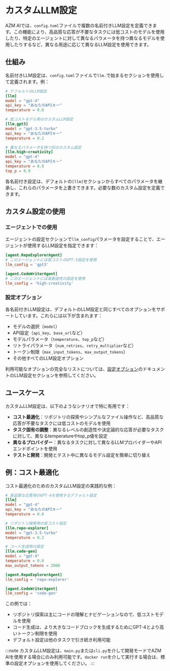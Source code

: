 # カスタムLLM設定

AZM AIでは、`config.toml`ファイルで複数の名前付きLLM設定を定義できます。この機能により、高品質な応答が不要なタスクには低コストのモデルを使用したり、特定のエージェントに対して異なるパラメータを持つ異なるモデルを使用したりするなど、異なる用途に応じて異なるLLM設定を使用できます。

## 仕組み

名前付きLLM設定は、`config.toml`ファイルで`llm.`で始まるセクションを使用して定義されます。例：

```toml
# デフォルトのLLM設定
[llm]
model = "gpt-4"
api_key = "あなたのAPIキー"
temperature = 0.0

# 低コストモデル用のカスタムLLM設定
[llm.gpt3]
model = "gpt-3.5-turbo"
api_key = "あなたのAPIキー"
temperature = 0.2

# 異なるパラメータを持つ別のカスタム設定
[llm.high-creativity]
model = "gpt-4"
api_key = "あなたのAPIキー"
temperature = 0.8
top_p = 0.9
```

各名前付き設定は、デフォルトの`[llm]`セクションからすべてのパラメータを継承し、これらのパラメータを上書きできます。必要な数のカスタム設定を定義できます。

## カスタム設定の使用

### エージェントでの使用

エージェントの設定セクションで`llm_config`パラメータを設定することで、エージェントが使用するLLM設定を指定できます：

```toml
[agent.RepoExplorerAgent]
# このエージェントには低コストのGPT-3設定を使用
llm_config = 'gpt3'

[agent.CodeWriterAgent]
# このエージェントには高創造性の設定を使用
llm_config = 'high-creativity'
```

### 設定オプション

各名前付きLLM設定は、デフォルトのLLM設定と同じすべてのオプションをサポートしています。これらには以下が含まれます：

- モデルの選択（`model`）
- API設定（`api_key`、`base_url`など）
- モデルパラメータ（`temperature`、`top_p`など）
- リトライパラメータ（`num_retries`、`retry_multiplier`など）
- トークン制限（`max_input_tokens`、`max_output_tokens`）
- その他すべてのLLM設定オプション

利用可能なオプションの完全なリストについては、[設定オプション](../configuration-options)のドキュメントのLLM設定セクションを参照してください。

## ユースケース

カスタムLLM設定は、以下のようなシナリオで特に有用です：

- **コスト最適化**：リポジトリの探索やシンプルなファイル操作など、高品質な応答が不要なタスクには低コストのモデルを使用
- **タスク固有の調整**：異なるレベルの創造性や決定論的な応答が必要なタスクに対して、異なるtemperatureやtop_p値を設定
- **異なるプロバイダー**：異なるタスクに対して異なるLLMプロバイダーやAPIエンドポイントを使用
- **テストと開発**：開発とテスト中に異なるモデル設定を簡単に切り替え

## 例：コスト最適化

コスト最適化のためのカスタムLLM設定の実践的な例：

```toml
# 高品質な応答用のGPT-4を使用するデフォルト設定
[llm]
model = "gpt-4"
api_key = "あなたのAPIキー"
temperature = 0.0

# リポジトリ探索用の低コスト設定
[llm.repo-explorer]
model = "gpt-3.5-turbo"
temperature = 0.2

# コード生成用の設定
[llm.code-gen]
model = "gpt-4"
temperature = 0.0
max_output_tokens = 2000

[agent.RepoExplorerAgent]
llm_config = 'repo-explorer'

[agent.CodeWriterAgent]
llm_config = 'code-gen'
```

この例では：
- リポジトリ探索は主にコードの理解とナビゲーションなので、低コストモデルを使用
- コード生成は、より大きなコードブロックを生成するためにGPT-4とより高いトークン制限を使用
- デフォルト設定は他のタスクで引き続き利用可能

:::note
カスタムLLM設定は、`main.py`または`cli.py`を介して開発モードでAZM AIを使用する場合にのみ利用可能です。`docker run`を介して実行する場合は、標準の設定オプションを使用してください。
:::
